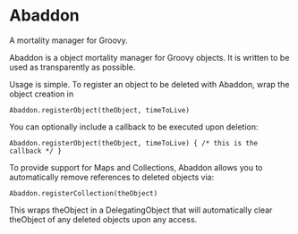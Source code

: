 Abaddon
=======

A mortality manager for Groovy.

Abaddon is a object mortality manager for Groovy objects. It is written to be used as transparently as possible.

Usage is simple. To register an object to be deleted with Abaddon, wrap the object creation in

    Abaddon.registerObject(theObject, timeToLive)


You can optionally include a callback to be executed upon deletion:

    Abaddon.registerObject(theObject, timeToLive) { /* this is the callback */ }


To provide support for Maps and Collections, Abaddon allows you to automatically remove references to deleted objects via:

    Abaddon.registerCollection(theObject)

This wraps theObject in a DelegatingObject that will automatically clear theObject of any deleted objects upon any access. 
